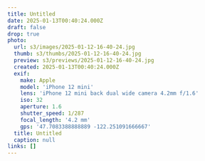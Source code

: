 ```yaml
---
title: Untitled
date: 2025-01-13T00:40:24.000Z
draft: false
drop: true
photo:
  url: s3/images/2025-01-12-16-40-24.jpg
  thumb: s3/thumbs/2025-01-12-16-40-24.jpg
  preview: s3/previews/2025-01-12-16-40-24.jpg
  created: 2025-01-13T00:40:24.000Z
  exif:
    make: Apple
    model: 'iPhone 12 mini'
    lens: 'iPhone 12 mini back dual wide camera 4.2mm f/1.6'
    iso: 32
    aperture: 1.6
    shutter_speed: 1/287
    focal_length: '4.2 mm'
    gps: '47.7083388888889 -122.251091666667'
  title: Untitled
  caption: null
links: []
---
```


